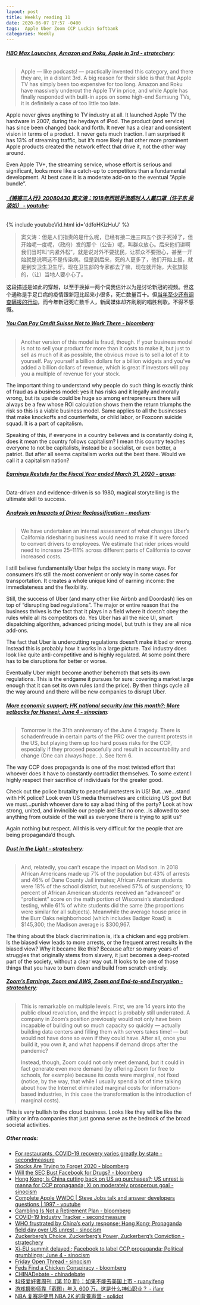 ```yaml
---
layout: post
title: Weekly reading 11
date: 2020-06-07 17:57 -0400
tags:  Apple Uber Zoom CCP Luckin Softbank
categories: Weekly
---
```


<div class="bg-light article-entry" markdown="1">

###### __[HBO Max Launches, Amazon and Roku, Apple in 3rd - stratechery](https://stratechery.com/2020/hbo-max-launches-amazon-and-roku-apple-in-3rd/)__:

> Apple — like podcasts! — practically invented this category, and there they are, in a distant 3rd. A big reason for their slide is that that Apple TV has simply been too expensive for too long. Amazon and Roku have massively undercut the Apple TV in price, and while Apple has finally responded with built-in apps on some high-end Samsung TVs, it is definitely a case of too little too late.

Apple never gives anything to TV industry at all. It launched Apple TV the hardware in 2007, during the heydays of iPod. The product (and service) has since been changed back and forth. It never has a clear and consistent vision in terms of a product. It never gets much traction. I am surprised it has 13% of streaming traffic, but it’s more likely that other more prominent Apple products created the network effect that drive it, not the other way around.

Even Apple TV+, the streaming service, whose effort is serious and significant, looks more like a catch-up to competitors than a fundamental development. At best case it is a moderate add-on to the eventual “Apple bundle”.

</div>

<div class="bg-light article-entry" markdown="1">

###### __[《锵锵三人行》20080430 窦文涛：1918年西班牙流感时人人戴口罩（许子东 吴淡如） - youtube](https://www.youtube.com/watch?v=ddfoHKizHuU)__:

{% include youtubeVid.html id='ddfoHKizHuU' %}
>
> 窦文涛：但是人们指责的是什么呢，已经有接二连三四五个孩子死掉了，但开始呢一度呢，（政府）发的那个（公告）呢，叫群众放心。后来他们讲啊我们当时叫“内紧外松”，就是说对外不要扰民，让群众不要担心，甚至一开始就是说啊这不是传染病。但是到后来，死的人更多了，他们开始上报，就是到安卫生卫生厅。现在卫生部的专家都去了嘛，现在就开始，大张旗鼓的，（让）当地人要小心了。

这段描述是如此的穿越，以至于换掉一两个词我估计以为是讨论新冠的视频。但这个通称是手足口病的疫情跟新冠比起来小很多，死亡数量百十。但[当年至少还有调查瞒报的行动](http://www.gov.cn/jrzg/2009-03/20/content_1264371.htm)，而今年新冠死亡数千人，新闻媒体却齐刷刷的唱胜利歌。不得不感慨。

</div>

<div class="bg-light article-entry" markdown="1">

###### __[You Can Pay Credit Suisse Not to Work There - bloomberg](https://www.bloomberg.com/opinion/articles/2020-05-29/you-can-pay-credit-suisse-not-to-work-there)__:

> Another version of this model is fraud, though. If your business model is not to sell your product for more than it costs to make it, but just to sell as much of it as possible, the obvious move is to sell a lot of it to yourself. Pay yourself a billion dollars for a billion widgets and you’ve added a billion dollars of revenue, which is great if investors will pay you a multiple of revenue for your stock.

The important thing to understand why people do such thing is exactly think of fraud as a business model: yes it has risks and it legally and morally wrong, but its upside could be huge so among entrepreneurs there will always be a few whose ROI calculation shows them the return triumphs the risk so this is a viable business model. Same applies to all the businesses that make knockoffs and counterfeits, or child labor, or Foxconn suicide squad. It is a part of capitalism.

Speaking of this, if everyone in a country believes and is constantly doing it, does it mean the country follows capitalism? I mean this country teaches everyone to not be capitalists, instead be a socialist, or even better, a patriot. But after all seems capitalism works out the best there. Would we call it a capitalism nation?

</div>

<div class="bg-light article-entry" markdown="1">

###### __[Earnings Restuls for the Fiscal Year ended March 31, 2020 - group](https://group.softbank/system/files/pdf/ir/presentations/2019/earnings-presentation_q4fy2019_01_en.pdf)__:

Data-driven and evidence-driven is so 1980, magical storytelling is the ultimate skill to success.

</div>

<div class="bg-light article-entry" markdown="1">

###### __[Analysis on Impacts of Driver Reclassification - medium](https://medium.com/uber-under-the-hood/analysis-on-impacts-of-driver-reclassification-2f2639a7f902)__:

> We have undertaken an internal assessment of what changes Uber’s California ridesharing business would need to make if it were forced to convert drivers to employees. We estimate that rider prices would need to increase 25–111% across different parts of California to cover increased costs.

I still believe fundamentally Uber helps the society in many ways. For consumers it’s still the most convenient or only way in some cases for transportation. It creates a whole unique kind of earning income: the immediateness and the flexibility.

Still, the success of Uber (and many other like Airbnb and Doordash) lies on top of “disrupting bad regulations”. The major or entire reason that the business thrives is the fact that it plays in a field where it doesn’t obey the rules while all its competitors do. Yes Uber has all the nice UI, smart dispatching algorithm, advanced pricing model, but truth is they are all nice add-ons.

The fact that Uber is undercutting regulations doesn’t make it bad or wrong. Instead this is probably how it works in a large picture. Taxi industry does look like quite anti-competitive and is highly regulated. At some point there has to be disruptions for better or worse.

Eventually Uber might become another behemoth that sets its own regulations. This is the endgame it pursues for sure: covering a market large enough that it can set its own rules (and the price). By then things cycle all the way around and there will be new companies to disrupt Uber.

</div>

<div class="bg-light article-entry" markdown="1">

###### __[More economic support; HK national security law this month?; More setbacks for Huawei; June 4 - sinocism](https://sinocism.com/p/more-economic-support-hk-national)__:

> Tomorrow is the 31th anniversary of the June 4 tragedy. There is schadenfreude in certain parts of the PRC over the current protests in the US, but playing them up too hard poses risks for the CCP, especially if they proceed peacefully and result in accountability and change (One can always hope…). See Item 6.

The way CCP does propaganda is one of the most twisted effort that whoever does it have to constantly contradict themselves. To some extent I highly respect their sacrifice of individuals for the greater good.

Check out the police brutality to peaceful protesters in US! But…we…stand with HK police? Look even US media themselves are criticizing US gov! But we must…punish whoever dare to say a bad thing of the party? Look at how strong, united, and invincible our people are! But no one…is allowed to see anything from outside of the wall as everyone there is trying to split us?

Again nothing but respect. All this is very difficult for the people that are being propaganda’d though.

</div>

<div class="bg-light article-entry" markdown="1">

###### __[Dust in the Light - stratechery](https://stratechery.com/2020/dust-in-the-light/)__:

> And, relatedly, you can’t escape the impact on Madison. In 2018 African Americans made up 7% of the population but 43% of arrests and 46% of Dane County Jail inmates; African American students were 18% of the school district, but received 57% of suspensions; 10 percent of African American students received an “advanced” or “proficient” score on the math portion of Wisconsin’s standardized testing, while 61% of white students did the same (the proportions were similar for all subjects). Meanwhile the average house price in the Burr Oaks neighborhood (which includes Badger Road) is $145,300; the Madison average is $300,967.

The thing about the black discrimination is, it’s a chicken and egg problem. Is the biased view leads to more arrests, or the frequent arrest results in the biased view? Why it became like this? Because after so many years of struggles that originally stems from slavery, it just becomes a deep-rooted part of the society, without a clear way out. It looks to be one of those things that you have to burn down and build from scratch entirely.

</div>

<div class="bg-light article-entry" markdown="1">

###### __[Zoom’s Earnings, Zoom and AWS, Zoom and End-to-end Encryption - stratechery](https://stratechery.com/2020/zooms-earnings-zoom-and-aws-zoom-and-end-to-end-encryption/)__:

> This is remarkable on multiple levels. First, we are 14 years into the public cloud revolution, and the impact is probably still underrated. A company in Zoom’s position previously would not only have been incapable of building out so much capacity so quickly — actually building data centers and filling them with servers takes time! — but would not have done so even if they could have. After all, once you build it, you own it, and what happens if demand drops after the pandemic?
>
> Instead, though, Zoom could not only meet demand, but it could in fact generate even more demand (by offering Zoom for free to schools, for example) because its costs were marginal, not fixed (notice, by the way, that while I usually spend a lot of time talking about how the Internet eliminated marginal costs for information-based industries, in this case the transformation is the introduction of marginal costs).

This is very bullish to the cloud business. Looks like they will be like the utility or infra companies that just gonna serve as the bedrock of the broad societal activities.

</div>

##### __Other reads__:
- [For restaurants, COVID-19 recovery varies greatly by state - secondmeasure](https://secondmeasure.com/datapoints/covid-19-restaurant-spending-state/)
- [Stocks Are Trying to Forget 2020 - bloomberg](https://www.bloomberg.com/opinion/articles/2020-06-01/stocks-are-trying-to-forget-2020)
- [Will the SEC Bust Facebook for Drugs? - bloomberg](https://www.bloomberg.com/opinion/articles/2020-05-28/will-the-sec-bust-facebook-for-drugs)
- [Hong Kong; Is China cutting back on US ag purchases?; US unrest is manna for CCP propaganda; Xi on moderately prosperous goal - sinocism](https://sinocism.com/p/hong-kong-is-china-cutting-back-on)
- [Complete Apple WWDC \| Steve Jobs talk and answer developers questions \| 1997 - youtube](http://www.youtube.com/watch?v=yQ16_YxLbB8)
- [Gambling Is Not a Retirement Plan - bloomberg](https://www.bloomberg.com/opinion/articles/2020-06-02/gambling-is-not-a-retirement-plan)
- [COVID-19 Industry Tracker - secondmeasure](https://secondmeasure.com/datapoints/covid-19-industry-tracker/)
- [WHO frustrated by China’s early response; Hong Kong; Propaganda field day over US unrest - sinocism](https://sinocism.com/p/who-frustrated-by-chinas-early-response)
- [Zuckerberg’s Choice, Zuckerberg’s Power, Zuckerberg’s Conviction - stratechery](https://stratechery.com/2020/zuckerbergs-choice-zuckerbergs-power-zuckerbergs-conviction/)
- [Xi-EU summit delayed ; Facebook to label CCP propaganda; Political grumblings; June 4 - sinocism](https://sinocism.com/p/xi-eu-summit-delayed-facebook-to)
- [Friday Open Thread - sinocism](https://sinocism.com/p/friday-open-thread-567/comments)
- [Feds Find a Chicken Conspiracy - bloomberg](https://www.bloomberg.com/opinion/articles/2020-06-04/feds-find-a-chicken-conspiracy)
- [CHINADebate - chinadebate](https://www.chinadebate.com/china-macro-reporter-interview/joerg-wuttke-may20)
- [科技爱好者周刊（第 110 期）：如果不能去美国上市 - ruanyifeng](http://www.ruanyifeng.com/blog/2020/06/weekly-issue-110.html)
- [游戏摄影师靠「截图」年入 600 万，这是什么神仙职业？ - ifanr](https://www.ifanr.com/1134181)
- [NBA 复赛将使用 NBA 2K 的背景声音 - solidot](https://www.solidot.org/story?sid=64594)
